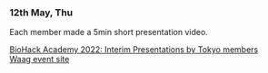 ###  12th May, Thu<br>
Each member made a 5min short presentation video.<br>

[BioHack Academy 2022: Interim Presentations by Tokyo members](https://vimeo.com/showcase/9584496)<br>
[Waag event site](https://waag.org/en/article/academy-show-2022-recap-and-moving-forward/)